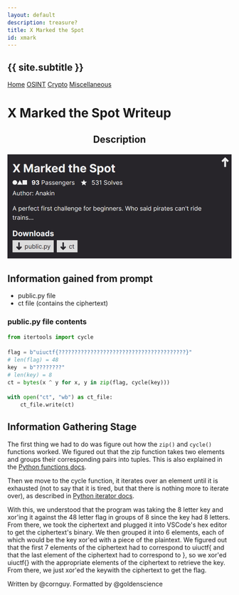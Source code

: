 ```yaml
---
layout: default
description: treasure?
title: X Marked the Spot
id: xmark
---
```


<link rel="stylesheet" href="../writeupcss.css">
<link rel="stylesheet" href="../code.css">

<h2>
{{ site.subtitle }}
</h2>

[Home](https://stainedswan.github.io/UIUCTF-2024)
[OSINT](https://stainedswan.github.io/UIUCTF-2024/OSINT)
[Crypto](https://stainedswan.github.io/UIUCTF-2024/Crypto)
[Miscellaneous](https://stainedswan.github.io/UIUCTF-2024/Miscellaneous)

# X Marked the Spot Writeup

<div style="text-align:center" markdown="1">
<h2>

Description
</h2>
</div>

<div style="text-align:center"><img src="image.png" width=700/></div>

## Information gained from prompt
- public.py file
- ct file (contains the ciphertext)

### public.py file contents

```python
from itertools import cycle

flag = b"uiuctf{????????????????????????????????????????}"
# len(flag) = 48
key  = b"????????"
# len(key) = 8
ct = bytes(x ^ y for x, y in zip(flag, cycle(key)))

with open("ct", "wb") as ct_file:
    ct_file.write(ct)
```

## Information Gathering Stage
The first thing we had to do was figure out how the `zip()` and `cycle()` functions worked. We figured out that the zip function takes two elements and groups their corresponding pairs into tuples. This is also explained in the [Python functions docs](https://docs.python.org/3/library/functions.html#zip). 

Then we move to the cycle function, it iterates over an element until it is exhausted (not to say that it is tired, but that there is nothing more to iterate over), as described in [Python iterator docs](https://docs.python.org/3/library/itertools.html#itertools.cycle). 

With this, we understood that the program was taking the 8 letter key and xor'ing it against the 48 letter flag in groups of 8 since the key had 8 letters. From there, we took the ciphertext and plugged it into VSCode's hex editor to get the ciphertext's binary. We then grouped it into 6 elements, each of which would be the key xor'ed with a piece of the plaintext. We figured out that the first 7 elements of the ciphertext had to correspond to uiuctf{ and that the last element of the ciphertext had to correspond to }, so we xor'ed uiuctf{} with the appropriate elements of the ciphertext to retrieve the key. From there, we just xor'ed the keywith the ciphertext to get the flag.

Written by @cornguy.
Formatted by @goldenscience